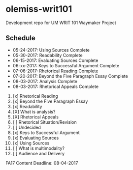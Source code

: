 # olemiss-writ101
Development repo for UM WRIT 101 Waymaker Project

## Schedule 
- 05-24-2017: Using Sources Complete 
- 05-30-2017: Readability Complete
- 06-15-2017: Evaluating Sources Complete
- 06-xx-2017: Keys to Successful Argument Complete 
- 07-06-2017: Rhetorical Reading Complete
- 07-20-2017: Beyond the Five Paragraph Essay Complete 
- 08-03-2017: Analysis Complete
- 08-03-2017: Rhetorical Appeals Complete

1. [x] Rhetorical Reading
2. [x] Beyond the Five Paragraph Essay
3. [x] Readability
4. [X] What is analysis?
5. [X] Rhetorical Appeals
6. [ ] Rhetorical Situation/Revision
7. [ ] Undecided
8. [x] Keys to Successful Argument
9. [x] Evaluating Sources
10. [x] Using Sources
11. [ ] What is multimodality?
12. [ ] Audience and Delivery

FA17 Content Deadline: 08-04-2017
